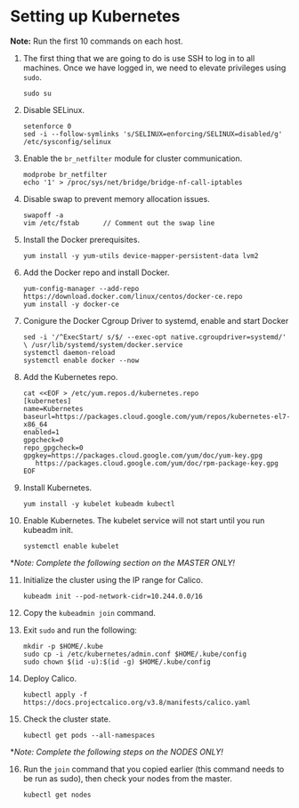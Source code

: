 # Setting up Kubernetes

**Note:** Run the first 10 commands on each host.

1. The first thing that we are going to do is use SSH to log in to all machines. Once we have logged in, we need to elevate privileges using `sudo`.

   ```
   sudo su
   ```

2. Disable SELinux.

   ```
   setenforce 0
   sed -i --follow-symlinks 's/SELINUX=enforcing/SELINUX=disabled/g' /etc/sysconfig/selinux
   ```

3. Enable the `br_netfilter` module for cluster communication.

   ```
   modprobe br_netfilter
   echo '1' > /proc/sys/net/bridge/bridge-nf-call-iptables
   ```

4. Disable swap to prevent memory allocation issues.

   ```
   swapoff -a
   vim /etc/fstab      // Comment out the swap line
   ```

5. Install the Docker prerequisites.

   ```
   yum install -y yum-utils device-mapper-persistent-data lvm2
   ```

6. Add the Docker repo and install Docker.

   ```
   yum-config-manager --add-repo https://download.docker.com/linux/centos/docker-ce.repo
   yum install -y docker-ce
   ```

7. Conigure the Docker Cgroup Driver to systemd, enable and start Docker

   ```
   sed -i '/^ExecStart/ s/$/ --exec-opt native.cgroupdriver=systemd/' \ /usr/lib/systemd/system/docker.service
   systemctl daemon-reload
   systemctl enable docker --now
   ```

8. Add the Kubernetes repo.

   ```
   cat <<EOF > /etc/yum.repos.d/kubernetes.repo
   [kubernetes]
   name=Kubernetes
   baseurl=https://packages.cloud.google.com/yum/repos/kubernetes-el7-x86_64
   enabled=1
   gpgcheck=0
   repo_gpgcheck=0
   gpgkey=https://packages.cloud.google.com/yum/doc/yum-key.gpg
      https://packages.cloud.google.com/yum/doc/rpm-package-key.gpg
   EOF
   ```

9. Install Kubernetes.

   ```
   yum install -y kubelet kubeadm kubectl
   ```

10. Enable Kubernetes. The kubelet service will not start until you run kubeadm init.

    ```
    systemctl enable kubelet
    ```

**Note: Complete the following section on the MASTER ONLY!*

11. Initialize the cluster using the IP range for Calico.

    ```
    kubeadm init --pod-network-cidr=10.244.0.0/16
    ```

12. Copy the `kubeadmin join` command.

13. Exit `sudo` and run the following:

    ```
    mkdir -p $HOME/.kube
    sudo cp -i /etc/kubernetes/admin.conf $HOME/.kube/config
    sudo chown $(id -u):$(id -g) $HOME/.kube/config
    ```

14. Deploy Calico.

    ```
    kubectl apply -f https://docs.projectcalico.org/v3.8/manifests/calico.yaml
    ```

15. Check the cluster state.

    ```
    kubectl get pods --all-namespaces
    ```

**Note: Complete the following steps on the NODES ONLY!*

16. Run the `join` command that you copied earlier (this command needs to be run as sudo), then check your nodes from the master.

    ```
    kubectl get nodes
    ```